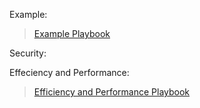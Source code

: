 Example: 
> [Example Playbook](example-playbook.md)  


Security: 

Effeciency and Performance: 
> [Efficiency and Performance Playbook](https://github.com/poornima-sivanand/Efficiency-and-Performance/blob/master/Efficiency-and-Performance-playbook.md)

